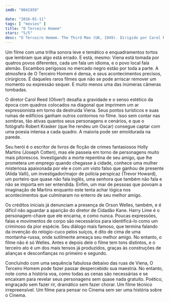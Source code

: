 ```yaml
---
imdb: "0041959"

date: "2016-01-11"
tags: [ "movies" ]
title: "O Terceiro Homem"
stars: "5/5"
desc: "O Terceiro Homem. The Third Man (UK, 1949). Dirigido por Carol Reed. Escrito por Graham Greene, Graham Greene, Alexander Korda, Carol Reed, Orson Welles. Com Joseph Cotten, Alida Valli, Orson Welles, Trevor Howard, Bernard Lee, Paul Hörbiger, Ernst Deutsch, Siegfried Breuer, Erich Ponto."
---
```

Um filme com uma trilha sonora leve e temático e enquadramentos tortos que lembram que algo está errado. E está, mesmo: Viena está tomada por quatros povos diferentes, cada um fala um idioma, e o povo local fala alemão. Escambos perigosos no mercado negro estão por toda a parte. A atmosfera de O Terceiro Homem é densa, e seus acontecimentos precisos, cirúrgicos. É daqueles raros filmes que não se pode arriscar remover um momento ou expressão sequer. E muito menos uma das inúmeras câmeras tombadas.

O diretor Carol Reed (Oliver!) desafia a gravidade e o senso estético da época com quadros colocados na diagonal que imprimem um ar expressionista em torno da destruída Viena. Seus pontos turísticos e suas ruínas de edifícios ganham outros contornos no filme. Isso sem contar nas sombras, tão ativas quantos seus personagens e cenários, e que o fotógrafo Robert Krasker (que lhe rendeu um Oscar) consegue captar com uma poesia intensa a cada quadro. A maioria pode ser emoldurada na parede.

Seu herói é o escritor de livros de ficção de crimes fantasiosos Holly Martins (Joseph Cotten), mas ele passeia em torno de personagens muito mais pitorescos. Investigando a morte repentina de seu amigo, que lhe prometera um emprego quando chegasse à cidade, conhece uma mulher misteriosa apaixonada por ele e com um visto falso que ganhou de presente (Alida Valli), um investigador/major de polícia perspicaz (Trevor Howard), um porteiro que quase não fala inglês, uma senhora que também não fala e não se importa em ser entendida. Enfim, um mar de pessoas que povoam a imaginação de Martins enquanto este tenta achar lógica nos acontecimentos que culminaram no enterro de seu melhor amigo.

Os créditos iniciais já denunciam a presença de Orson Welles, também, e é difícil não aguardar a aparição do diretor de Cidadão Kane. Harry Lime é o personagem-chave que ele encarna, e como nunca. Poucas expressões, falas e movimentos de corpo são necessários para identificá-lo como um criminoso da pior espécie. Seu diálogo mais famoso, que termina falando da invenção do relógio-cuco pelos suíços, é dito de cima de uma montanha-russa, onde sutilmente ameaça seu melhor amigo. No entanto, o filme não é só Welles. Antes e depois dele o filme tem tons distintos, e o terceiro ato é um dos mais tensos já produzidos, graças às construções de alianças e desconfianças no primeiro e segundo.

Concluindo com uma sequência fabulosa debaixo das ruas de Viena, O Terceiro Homem pode fazer passar despercebido sua maestria. No entanto, note como a história voa, como todas as cenas são necessárias e se encaixam para revelar seus personagens sem quase nada gratuito. Poético, engraçado sem fazer rir, dramático sem fazer chorar. Um filme técnico irrepreensível. Um filme para pensar no Cinema sem ser uma história sobre o Cinema.
